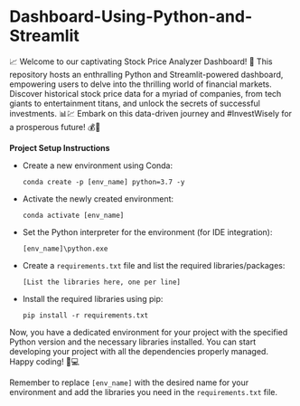 # Dashboard-Using-Python-and-Streamlit

📈 Welcome to our captivating Stock Price Analyzer Dashboard! 🚀
This repository hosts an enthralling Python and Streamlit-powered dashboard, empowering users to delve 
into the thrilling world of financial markets. 
Discover historical stock price data for a myriad of companies, 
from tech giants to entertainment titans, and unlock the secrets of successful investments.
📊💹 Embark on this data-driven journey and #InvestWisely for a prosperous future! 💰💼



**Project Setup Instructions**

- Create a new environment using Conda:
  ```
  conda create -p [env_name] python=3.7 -y
  ```

- Activate the newly created environment:
  ```
  conda activate [env_name]
  ```

- Set the Python interpreter for the environment (for IDE integration):
  ```
  [env_name]\python.exe
  ```

- Create a `requirements.txt` file and list the required libraries/packages:
  ```
  [List the libraries here, one per line]
  ```

- Install the required libraries using pip:
  ```
  pip install -r requirements.txt
  ```

Now, you have a dedicated environment for your project with the specified Python version and the necessary libraries installed. You can start developing your project with all the dependencies properly managed. Happy coding! 🚀💻

Remember to replace `[env_name]` with the desired name for your environment and add the libraries you need in the `requirements.txt` file.
